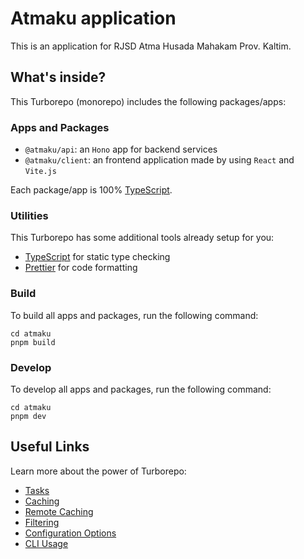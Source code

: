# Atmaku application

This is an application for RJSD Atma Husada Mahakam Prov. Kaltim.

## What's inside?

This Turborepo (monorepo) includes the following packages/apps:

### Apps and Packages

-  `@atmaku/api`: an `Hono` app for backend services
-  `@atmaku/client`: an frontend application made by using `React` and `Vite.js`

Each package/app is 100% [TypeScript](https://www.typescriptlang.org/).

### Utilities

This Turborepo has some additional tools already setup for you:

-  [TypeScript](https://www.typescriptlang.org/) for static type checking
-  [Prettier](https://prettier.io) for code formatting

### Build

To build all apps and packages, run the following command:

```
cd atmaku
pnpm build
```

### Develop

To develop all apps and packages, run the following command:

```
cd atmaku
pnpm dev
```

## Useful Links

Learn more about the power of Turborepo:

-  [Tasks](https://turbo.build/repo/docs/core-concepts/monorepos/running-tasks)
-  [Caching](https://turbo.build/repo/docs/core-concepts/caching)
-  [Remote Caching](https://turbo.build/repo/docs/core-concepts/remote-caching)
-  [Filtering](https://turbo.build/repo/docs/core-concepts/monorepos/filtering)
-  [Configuration Options](https://turbo.build/repo/docs/reference/configuration)
-  [CLI Usage](https://turbo.build/repo/docs/reference/command-line-reference)
